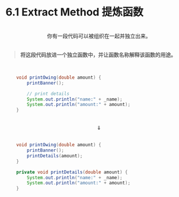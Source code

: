 # 6.1 Extract Method 提炼函数

<br>

<center>你有一段代码可以被组织在一起并独立出来。</center>

<br>

> **将这段代码放进一个独立函数中，并让函数名称解释该函数的用途。**

<br>

```java
    void printOwing(double amount) {
        printBanner();

        // print details
        System.out.println("name:" + _name);
        System.out.println("amount:" + amount);
    }
```

<br>

<center>⇓</center>

<br>

```java
    void printOwing(double amount) {
        printBanner();
        printDetails(amount);
    }

    private void printDetails(double amount) {
        System.out.println("name:" + _name);
        System.out.println("amount:" + amount);
    }
```

<br>

